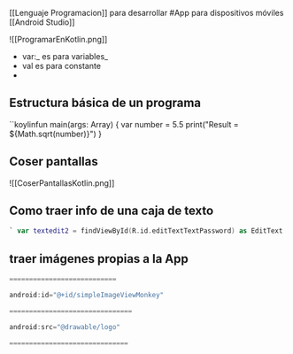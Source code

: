 [[Lenguaje Programacion]] para desarrollar #App para dispositivos móviles [[Android Studio]]

![[ProgramarEnKotlin.png]]

- var:_ es para variables_
- val es para constante
-

## Estructura básica de un programa

``koylinfun main(args: Array<String>) { var number = 5.5 print("Result = ${Math.sqrt(number)}") }



## Coser pantallas 

![[CoserPantallasKotlin.png]]

## Como traer info de una caja de texto



```kotlin
` var textedit2 = findViewById(R.id.editTextTextPassword) as EditText
```


## traer imágenes propias a la App

```kotlin
===========================

android:id="@+id/simpleImageViewMonkey"

===============================

android:src="@drawable/logo"

==============================
```